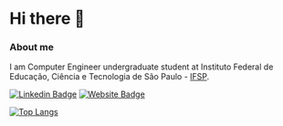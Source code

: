 # Hi there 👋

### About me
I am Computer Engineer undergraduate student at Instituto Federal de Educação, Ciência e Tecnologia de São Paulo - [IFSP](https://www.ifsp.edu.br/).

[![Linkedin Badge](https://img.shields.io/badge/-Felipe%20Bis-0a66c2?style=flat&logo=Linkedin&logoColor=white&link=https://www.linkedin.com/in/felipe-bis-3681301b7/)](https://www.linkedin.com/in/felipe-bis-3681301b7/)
[![Website Badge](https://img.shields.io/badge/website-Felipe%20Bis-%23564886?style=flat&link=https://silly-minsky-6fc796.netlify.app/)](https://silly-minsky-6fc796.netlify.app/)

[![Top Langs](https://github-readme-stats.vercel.app/api/top-langs/?username=fdbisdev&layout=compact&theme=dracula)](https://github.com/anuraghazra/github-readme-stats)
<!--
**FelipeBis/FelipeBis** is a ✨ _special_ ✨ repository because its `README.md` (this file) appears on your GitHub profile.

Here are some ideas to get you started:

- 🔭 I’m currently working on ...
- 🌱 I’m currently learning ...
- 👯 I’m looking to collaborate on ...
- 🤔 I’m looking for help with ...
- 💬 Ask me about ...
- 📫 How to reach me: ...
- 😄 Pronouns: ...
- ⚡ Fun fact: ...
-->

